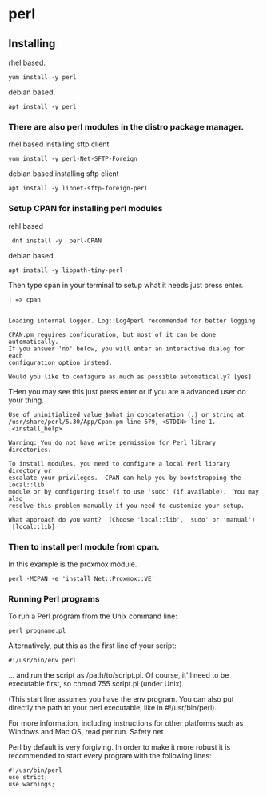 # perl 


## Installing

rhel based. 
```
yum install -y perl
```

debian based.
```
apt install -y perl
```

### There are also perl modules in the distro package manager.

rhel based installing sftp client
```
yum install -y perl-Net-SFTP-Foreign
```
debian based installing sftp client
```
apt install -y libnet-sftp-foreign-perl
```

### Setup CPAN for installing perl modules

rehl based
```
 dnf install -y  perl-CPAN
```

debian based.
```
apt install -y libpath-tiny-perl
```

Then type cpan in your terminal to setup what it needs just press enter.

```
| => cpan


Loading internal logger. Log::Log4perl recommended for better logging

CPAN.pm requires configuration, but most of it can be done automatically.
If you answer 'no' below, you will enter an interactive dialog for each
configuration option instead.

Would you like to configure as much as possible automatically? [yes] 

```
THen you may see this just press enter or if you are a advanced user do your thing.

```
Use of uninitialized value $what in concatenation (.) or string at /usr/share/perl/5.30/App/Cpan.pm line 679, <STDIN> line 1.
 <install_help>

Warning: You do not have write permission for Perl library directories.

To install modules, you need to configure a local Perl library directory or
escalate your privileges.  CPAN can help you by bootstrapping the local::lib
module or by configuring itself to use 'sudo' (if available).  You may also
resolve this problem manually if you need to customize your setup.

What approach do you want?  (Choose 'local::lib', 'sudo' or 'manual')
 [local::lib] 

```


### Then to install perl module from cpan.


In this example is the proxmox module.

```
perl -MCPAN -e 'install Net::Proxmox::VE'
```

### Running Perl programs

To run a Perl program from the Unix command line:

```
perl progname.pl
```

Alternatively, put this as the first line of your script:
```
#!/usr/bin/env perl
```

... and run the script as /path/to/script.pl. Of course, it'll need to be executable first, so chmod 755 script.pl (under Unix).

(This start line assumes you have the env program. You can also put directly the path to your perl executable, like in #!/usr/bin/perl).

For more information, including instructions for other platforms such as Windows and Mac OS, read perlrun.
Safety net

Perl by default is very forgiving. In order to make it more robust it is recommended to start every program with the following lines:
```
#!/usr/bin/perl
use strict;
use warnings;
```
